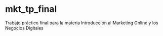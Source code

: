 # mkt_tp_final
Trabajo práctico final para la materia Introducción al Marketing Online y los Negocios Digitales
